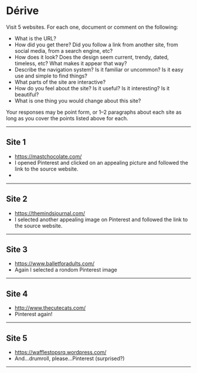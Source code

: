 # Dérive

Visit 5 websites. For each one, document or comment on the following:
* What is the URL?
* How did you get there? Did you follow a link from another site, from social media, from a search engine, etc?
* How does it look? Does the design seem current, trendy, dated, timeless, etc? What makes it appear that way?
* Describe the navigation system? Is it familiar or uncommon? Is it easy use and simple to find things?
* What parts of the site are interactive?
* How do you feel about the site? Is it useful? Is it interesting? Is it beautiful?
* What is one thing you would change about this site?

Your responses may be point form, or 1–2 paragraphs about each site as long as you cover the points listed above for each.

---
## Site 1
* https://mastchocolate.com/
* I opened Pinterest and clicked on an appealing picture and followed the link to the source website.
* 



---
## Site 2
* https://themindsjournal.com/
* I selected another appealing image on Pinterest and followed the link to the source website.



---
## Site 3
* https://www.balletforadults.com/
* Again I selected a rondom Pinterest image




---
## Site 4
* http://www.thecutecats.com/
* Pinterest again!





---
## Site 5
* https://wafflestopsrq.wordpress.com/
* And...drumroll, please...Pinterest (surprised?)





---
